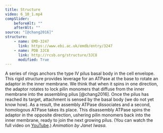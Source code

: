 ```yaml
---
title: Structure
video: 6_10_1.mp4
compSlider:
    beforeAlt: ""
    afterAlt: ""
source: "[@chang2016]"
structure:
    - name: EMD-3247
      link: https://www.ebi.ac.uk/emdb/entry/3247
    - name: PDB 3JC8
      link: http://rcsb.org/structure/3JC8
      modified: True
---
```

A series of rings anchors the type IV pilus basal body in the cell envelope. This rigid structure provides leverage for an ATPase at the base to rotate an adaptor in the inner membrane. We think that when it spins in one direction, the adaptor rotates to lock pilin monomers that diffuse from the inner membrane into the assembling pilus [@chang2016]. Once the pilus has reached its target, attachment is sensed by the basal body (we do not yet know how). As a result, the assembly ATPase dissociates and a second, homologous ATPase takes its place. This disassembly ATPase spins the adaptor in the opposite direction, ushering pilin monomers back into the inner membrane, ready to join the next growing pilus. (You can watch the full video on [YouTube](https://youtu.be/HGvnrWrudpA).) *Animation by Janet Iwasa.*

